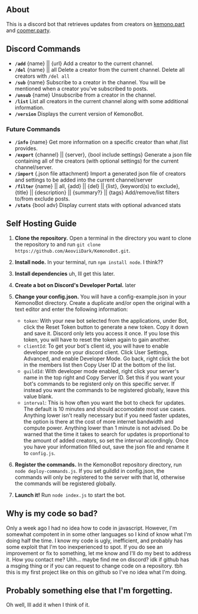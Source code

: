 ## About
This is a discord bot that retrieves updates from creators on [kemono.part](https://kemono.su) and [coomer.party](https://coomer.su). 

## Discord Commands
- **`/add`** {name} || {url}
      Add a creator to the current channel. 
- **`/del`** {name} || all
      Delete a creator from the current channel. Delete all creators with `/del all`
- **`/sub`** {name}
      Subscribe to a creator in the channel. You will be mentioned when a creator you've subscribed to posts.
- **`/unsub`** {name}
      Unsubscribe from a creator in the channel.
- **`/list`** 
      List all creators in the current channel along with some additional information.
- **`/version`**
      Displays the current version of KemonoBot.
### Future Commands
- **`/info`** {name}
      Get more information on a specific creator than what /list provides.
- **`/export`** {channel} || {server}, {bool include settings}
      Generate a json file containing all of the creators (with optional settings) for the current channel/server.
- **`/import`** {.json file attachment}
      Import a generated json file of creators and settings to be added into the current channel/server
- **`/filter`** {name} || all, {add} || {del} || {list}, {keyword(s) to exclude}, {title} || {description} || {summary?} || {tags}
      Add/remove/list filters to/from exclude posts.
- **`/stats`** {bool adv}
      Display current stats with optional advanced stats

## Self Hosting Guide
1. **Clone the repository.**
   Open a terminal in the directory you want to clone the repository to and run ```git clone https://github.com/AeoviiDark/KemonoBot.git```.

2. **Install node.**
   In your terminal, run ```npm install node```. I think??

3. **Install dependencies**
   uh, Ill get this later.

4. **Create a bot on Discord's Developer Portal.**
   later

5. **Change your config.json.**
   You will have a config-example.json in your KemonoBot directory. Create a duplicate and/or open the original with a text editor and enter the following information:
   - `token`: With your new bot selected from the applications, under Bot, click the Reset Token button to generate a new token. Copy it down and save it. Discord only lets you access it once. If you lose this token, you will have to reset the token again to gain another.
   - `clientId`: To get your bot's client id, you will have to enable developer mode on your discord client. Click User Settings, Advanced, and enable Developer Mode. Go back, right click the bot in the members list then Copy User ID at the bottom of the list. 
   - `guildId`:  With developer mode enabled, right click your server's name in the top right and Copy Server ID. Set this if you want your bot's commands to be registerd only on this specific server. If instead you want the commands to be registered globally, leave this value blank.
   - `interval`: This is how often you want the bot to check for updates. The default is 10 minutes and should accomodate most use cases. Anything lower isn't really necessary but if you need faster updates, the option is there at the cost of more internet bandwidth and compute power. Anything lower than 1 minute is not advised. Do be warned that the time it takes to search for updates is proportional to the amount of added creators, so set the interval accordingly. 
   Once you have your information filled out, save the json file and rename it to `config.js`.

6. **Register the commands.**
   In the KemonoBot repository directory, run ```node deploy-commands.js```. If you set guildId in config.json, the commands will only be registered to the server with that Id, otherwise the commands will be registered globally.

7. **Launch it!**
   Run ```node index.js``` to start the bot.

## Why is my code so bad?
   Only a week ago I had no idea how to code in javascript. However, I'm somewhat compotent in in some other languages so I kind of know what I'm doing half the time. I know my code is ugly, inefficient, and probably has some exploit that I'm too inexperienced to spot. If you do see an improvement or fix to something, let me know and I'll do my best to address it. How you contact me? Uhh... maybe find me on discord? idk if github has a msging thing or if you can request to change code on a repository. tbh this is my first project like on this on github so I've no idea what I'm doing. 

## Probably something else that I'm forgetting.
   Oh well, Ill add it when I think of it.